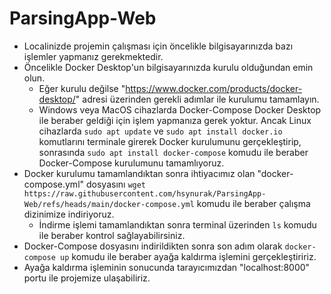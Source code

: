 # ParsingApp-Web
* Localinizde projemin çalışması için öncelikle bilgisayarınızda bazı işlemler yapmanız gerekmektedir. 
* Öncelikle Docker Desktop'un bilgisayarınızda kurulu olduğundan emin olun. 
  * Eğer kurulu değilse "https://www.docker.com/products/docker-desktop/" adresi üzerinden gerekli adımlar ile kurulumu tamamlayın. 
  * Windows veya MacOS cihazlarda Docker-Compose Docker Desktop ile beraber geldiği için işlem yapmanıza gerek yoktur. Ancak Linux cihazlarda `sudo apt update` ve `sudo apt install docker.io` komutlarını terminale girerek Docker kurulumunu gerçekleştirip, sonrasında `sudo apt install docker-compose` komudu ile beraber Docker-Compose kurulumunu tamamlıyoruz. 
* Docker kurulumu tamamlandıktan sonra ihtiyacımız olan "docker-compose.yml" dosyasını `wget https://raw.githubusercontent.com/hsynurak/ParsingApp-Web/refs/heads/main/docker-compose.yml` komudu ile beraber çalışma dizinimize indiriyoruz. 
  * İndirme işlemi tamamlandıktan sonra terminal üzerinden `ls` komudu ile beraber kontrol sağlayabilirsiniz.
* Docker-Compose dosyasını indirildikten sonra son adım olarak `docker-compose up` komudu ile beraber ayağa kaldırma işlemini gerçekleştiririz. 
* Ayağa kaldırma işleminin sonucunda tarayıcımızdan "localhost:8000" portu ile projemize ulaşabiliriz. 
